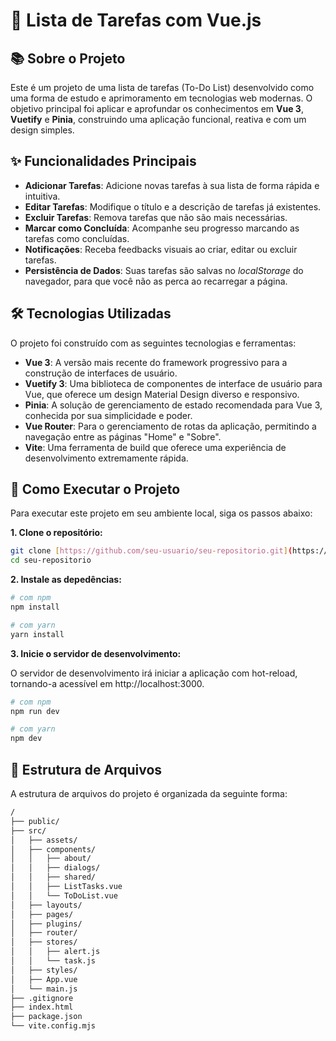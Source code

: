 # 📝 Lista de Tarefas com Vue.js

## 📚 Sobre o Projeto

Este é um projeto de uma lista de tarefas (To-Do List) desenvolvido como uma forma de estudo e aprimoramento em tecnologias web modernas. O objetivo principal foi aplicar e aprofundar os conhecimentos em **Vue 3**, **Vuetify** e **Pinia**, construindo uma aplicação funcional, reativa e com um design simples.

## ✨ Funcionalidades Principais

- **Adicionar Tarefas**: Adicione novas tarefas à sua lista de forma rápida e intuitiva.
- **Editar Tarefas**: Modifique o título e a descrição de tarefas já existentes.
- **Excluir Tarefas**: Remova tarefas que não são mais necessárias.
- **Marcar como Concluída**: Acompanhe seu progresso marcando as tarefas como concluídas.
- **Notificações**: Receba feedbacks visuais ao criar, editar ou excluir tarefas.
- **Persistência de Dados**: Suas tarefas são salvas no *localStorage* do navegador, para que você não as perca ao recarregar a página.

## 🛠️ Tecnologias Utilizadas

O projeto foi construído com as seguintes tecnologias e ferramentas:

- **Vue 3**: A versão mais recente do framework progressivo para a construção de interfaces de usuário.
- **Vuetify 3**: Uma biblioteca de componentes de interface de usuário para Vue, que oferece um design Material Design diverso e responsivo.
- **Pinia**: A solução de gerenciamento de estado recomendada para Vue 3, conhecida por sua simplicidade e poder.
- **Vue Router**: Para o gerenciamento de rotas da aplicação, permitindo a navegação entre as páginas "Home" e "Sobre".
- **Vite**: Uma ferramenta de build que oferece uma experiência de desenvolvimento extremamente rápida.

## 🚀 Como Executar o Projeto

Para executar este projeto em seu ambiente local, siga os passos abaixo:

**1. Clone o repositório:**

```bash
git clone [https://github.com/seu-usuario/seu-repositorio.git](https://github.com/seu-usuario/seu-repositorio.git)
cd seu-repositorio
```
**2. Instale as depedências:**

```bash
# com npm
npm install

# com yarn 
yarn install
```
**3. Inicie o servidor de desenvolvimento:**

O servidor de desenvolvimento irá iniciar a aplicação com hot-reload, tornando-a acessível em http://localhost:3000.

```bash
# com npm
npm run dev

# com yarn 
npm dev
```
## 📂 Estrutura de Arquivos

A estrutura de arquivos do projeto é organizada da seguinte forma:

```bash
/
├── public/
├── src/
│   ├── assets/
│   ├── components/
│   │   ├── about/
│   │   ├── dialogs/
│   │   ├── shared/
│   │   ├── ListTasks.vue
│   │   └── ToDoList.vue
│   ├── layouts/
│   ├── pages/
│   ├── plugins/
│   ├── router/
│   ├── stores/
│   │   ├── alert.js
│   │   └── task.js
│   ├── styles/
│   ├── App.vue
│   └── main.js
├── .gitignore
├── index.html
├── package.json
└── vite.config.mjs
```